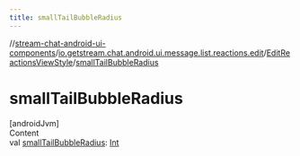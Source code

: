 ```yaml
---
title: smallTailBubbleRadius
---
```

//[stream-chat-android-ui-components](../../../index.md)/[io.getstream.chat.android.ui.message.list.reactions.edit](../index.md)/[EditReactionsViewStyle](index.md)/[smallTailBubbleRadius](smallTailBubbleRadius.md)



# smallTailBubbleRadius  
[androidJvm]  
Content  
val [smallTailBubbleRadius](smallTailBubbleRadius.md): [Int](https://kotlinlang.org/api/latest/jvm/stdlib/kotlin/-int/index.html)  



